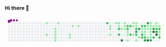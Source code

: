 ### Hi there 👋

<!--
**MarcoCosta87/MarcoCosta87** is a ✨ _special_ ✨ repository because its `README.md` (this file) appears on your GitHub profile.

Here are some ideas to get you started:

- 🔭 I’m currently working on ...
- 🌱 I’m currently learning ...
- 👯 I’m looking to collaborate on ...
- 🤔 I’m looking for help with ...
- 💬 Ask me about ...
- 📫 How to reach me: ...
- 😄 Pronouns: ...
- ⚡ Fun fact: ...
-->

  <svg viewBox="-16 -32 880 192" width="880" height="192" xmlns="http://www.w3.org/2000/svg"><style>@keyframes c0{4.49%{fill:var(--c1)}4.51%,to{fill:var(--ce)}}@keyframes c1{9.64%{fill:var(--c1)}9.66%,to{fill:var(--ce)}}@keyframes c2{6.74%{fill:var(--c1)}6.76%,to{fill:var(--ce)}}@keyframes c3{7.06%{fill:var(--c1)}7.08%,to{fill:var(--ce)}}@keyframes c4{7.39%{fill:var(--c1)}7.41%,to{fill:var(--ce)}}@keyframes c5{7.71%{fill:var(--c1)}7.73%,to{fill:var(--ce)}}@keyframes c6{8.03%{fill:var(--c1)}8.05%,to{fill:var(--ce)}}@keyframes c7{5.78%{fill:var(--c1)}5.8%,to{fill:var(--ce)}}@keyframes c8{12.85%{fill:var(--c1)}12.87%,to{fill:var(--ce)}}@keyframes c9{12.53%{fill:var(--c1)}12.55%,to{fill:var(--ce)}}@keyframes ca{14.14%{fill:var(--c1)}14.16%,to{fill:var(--ce)}}@keyframes cb{14.78%{fill:var(--c1)}14.8%,to{fill:var(--ce)}}@keyframes cc{65.26%{fill:var(--c2)}65.28%,to{fill:var(--ce)}}@keyframes cd{18.32%{fill:var(--c1)}18.34%,to{fill:var(--ce)}}@keyframes ce{18.64%{fill:var(--c1)}18.66%,to{fill:var(--ce)}}@keyframes cf{19.28%{fill:var(--c1)}19.3%,to{fill:var(--ce)}}@keyframes cg{23.14%{fill:var(--c1)}23.16%,to{fill:var(--ce)}}@keyframes ch{22.82%{fill:var(--c1)}22.84%,to{fill:var(--ce)}}@keyframes ci{23.78%{fill:var(--c1)}23.8%,to{fill:var(--ce)}}@keyframes cj{62.05%{fill:var(--c2)}62.07%,to{fill:var(--ce)}}@keyframes ck{62.69%{fill:var(--c2)}62.71%,to{fill:var(--ce)}}@keyframes cl{21.21%{fill:var(--c1)}21.23%,to{fill:var(--ce)}}@keyframes cm{84.88%{fill:var(--c4)}84.9%,to{fill:var(--ce)}}@keyframes cn{22.18%{fill:var(--c1)}22.2%,to{fill:var(--ce)}}@keyframes co{21.85%{fill:var(--c1)}21.87%,to{fill:var(--ce)}}@keyframes cp{21.53%{fill:var(--c1)}21.55%,to{fill:var(--ce)}}@keyframes cq{52.4%{fill:var(--c2)}52.42%,to{fill:var(--ce)}}@keyframes cr{52.72%{fill:var(--c2)}52.74%,to{fill:var(--ce)}}@keyframes cs{25.39%{fill:var(--c1)}25.41%,to{fill:var(--ce)}}@keyframes ct{25.71%{fill:var(--c1)}25.73%,to{fill:var(--ce)}}@keyframes cu{26.36%{fill:var(--c1)}26.38%,to{fill:var(--ce)}}@keyframes cv{52.08%{fill:var(--c2)}52.1%,to{fill:var(--ce)}}@keyframes cw{51.12%{fill:var(--c2)}51.14%,to{fill:var(--ce)}}@keyframes cx{41.79%{fill:var(--c1)}41.81%,to{fill:var(--ce)}}@keyframes cy{40.83%{fill:var(--c1)}40.85%,to{fill:var(--ce)}}@keyframes cz{39.86%{fill:var(--c1)}39.88%,to{fill:var(--ce)}}@keyframes c10{41.47%{fill:var(--c1)}41.49%,to{fill:var(--ce)}}@keyframes c11{41.15%{fill:var(--c1)}41.17%,to{fill:var(--ce)}}@keyframes c12{53.69%{fill:var(--c2)}53.71%,to{fill:var(--ce)}}@keyframes c13{70.09%{fill:var(--c3)}70.11%,to{fill:var(--ce)}}@keyframes c14{50.47%{fill:var(--c2)}50.49%,to{fill:var(--ce)}}@keyframes c15{27.32%{fill:var(--c1)}27.34%,to{fill:var(--ce)}}@keyframes c16{69.44%{fill:var(--c3)}69.46%,to{fill:var(--ce)}}@keyframes c17{27.96%{fill:var(--c1)}27.98%,to{fill:var(--ce)}}@keyframes c18{54.65%{fill:var(--c2)}54.67%,to{fill:var(--ce)}}@keyframes c19{34.4%{fill:var(--c1)}34.42%,to{fill:var(--ce)}}@keyframes c1a{28.93%{fill:var(--c1)}28.95%,to{fill:var(--ce)}}@keyframes c1b{49.83%{fill:var(--c2)}49.85%,to{fill:var(--ce)}}@keyframes c1c{49.51%{fill:var(--c2)}49.53%,to{fill:var(--ce)}}@keyframes c1d{54.97%{fill:var(--c2)}54.99%,to{fill:var(--ce)}}@keyframes c1e{34.07%{fill:var(--c1)}34.09%,to{fill:var(--ce)}}@keyframes c1f{29.25%{fill:var(--c1)}29.27%,to{fill:var(--ce)}}@keyframes c1g{35.36%{fill:var(--c1)}35.38%,to{fill:var(--ce)}}@keyframes c1h{49.19%{fill:var(--c2)}49.21%,to{fill:var(--ce)}}@keyframes c1i{72.02%{fill:var(--c3)}72.04%,to{fill:var(--ce)}}@keyframes c1j{78.13%{fill:var(--c3)}78.15%,to{fill:var(--ce)}}@keyframes c1k{33.43%{fill:var(--c1)}33.45%,to{fill:var(--ce)}}@keyframes c1l{33.75%{fill:var(--c1)}33.77%,to{fill:var(--ce)}}@keyframes c1m{36.65%{fill:var(--c1)}36.67%,to{fill:var(--ce)}}@keyframes c1n{81.98%{fill:var(--c4)}82%,to{fill:var(--ce)}}@keyframes c1o{32.79%{fill:var(--c1)}32.81%,to{fill:var(--ce)}}@keyframes c1p{30.54%{fill:var(--c1)}30.56%,to{fill:var(--ce)}}@keyframes c1q{30.22%{fill:var(--c1)}30.24%,to{fill:var(--ce)}}@keyframes c1r{29.89%{fill:var(--c1)}29.91%,to{fill:var(--ce)}}@keyframes c1s{36%{fill:var(--c1)}36.02%,to{fill:var(--ce)}}@keyframes c1t{36.32%{fill:var(--c1)}36.34%,to{fill:var(--ce)}}@keyframes c1u{73.3%{fill:var(--c3)}73.32%,to{fill:var(--ce)}}@keyframes c1v{30.86%{fill:var(--c1)}30.88%,to{fill:var(--ce)}}@keyframes c1w{74.91%{fill:var(--c3)}74.93%,to{fill:var(--ce)}}@keyframes c1x{79.73%{fill:var(--c4)}79.75%,to{fill:var(--ce)}}@keyframes c1y{48.22%{fill:var(--c2)}48.24%,to{fill:var(--ce)}}@keyframes c1z{32.14%{fill:var(--c1)}32.16%,to{fill:var(--ce)}}@keyframes c20{31.18%{fill:var(--c1)}31.2%,to{fill:var(--ce)}}@keyframes c21{56.58%{fill:var(--c2)}56.6%,to{fill:var(--ce)}}@keyframes c22{75.55%{fill:var(--c3)}75.57%,to{fill:var(--ce)}}@keyframes c23{80.38%{fill:var(--c4)}80.4%,to{fill:var(--ce)}}@keyframes c24{31.5%{fill:var(--c1)}31.52%,to{fill:var(--ce)}}@keyframes c25{56.9%{fill:var(--c2)}56.92%,to{fill:var(--ce)}}@keyframes c26{46.94%{fill:var(--c1)}46.96%,to{fill:var(--ce)}}@keyframes c27{47.26%{fill:var(--c1)}47.28%,to{fill:var(--ce)}}@keyframes c28{47.58%{fill:var(--c2)}47.6%,to{fill:var(--ce)}}@keyframes u0{4.49%{transform:scale(0,1)}4.51%,5.78%{transform:scale(.02,1)}5.8%,6.74%{transform:scale(.04,1)}6.76%,7.06%{transform:scale(.06,1)}7.08%,7.39%{transform:scale(.08,1)}7.41%,7.71%{transform:scale(.1,1)}7.73%,8.03%{transform:scale(.12,1)}8.05%,9.64%{transform:scale(.13,1)}12.53%,9.66%{transform:scale(.15,1)}12.55%,12.85%{transform:scale(.17,1)}12.87%,14.14%{transform:scale(.19,1)}14.16%,14.78%{transform:scale(.21,1)}14.8%,18.32%{transform:scale(.23,1)}18.34%,18.64%{transform:scale(.25,1)}18.66%,19.28%{transform:scale(.27,1)}19.3%,21.21%{transform:scale(.29,1)}21.23%,21.53%{transform:scale(.31,1)}21.55%,21.85%{transform:scale(.33,1)}21.87%,22.18%{transform:scale(.35,1)}22.2%,22.82%{transform:scale(.37,1)}22.84%,23.14%{transform:scale(.38,1)}23.16%,23.78%{transform:scale(.4,1)}23.8%,25.39%{transform:scale(.42,1)}25.41%,25.71%{transform:scale(.44,1)}25.73%,26.36%{transform:scale(.46,1)}26.38%,27.32%{transform:scale(.48,1)}27.34%,27.96%{transform:scale(.5,1)}27.98%,28.93%{transform:scale(.52,1)}28.95%,29.25%{transform:scale(.54,1)}29.27%,29.89%{transform:scale(.56,1)}29.91%,30.22%{transform:scale(.58,1)}30.24%,30.54%{transform:scale(.6,1)}30.56%,30.86%{transform:scale(.62,1)}30.88%,31.18%{transform:scale(.63,1)}31.2%,31.5%{transform:scale(.65,1)}31.52%,32.14%{transform:scale(.67,1)}32.16%,32.79%{transform:scale(.69,1)}32.81%,33.43%{transform:scale(.71,1)}33.45%,33.75%{transform:scale(.73,1)}33.77%,34.07%{transform:scale(.75,1)}34.09%,34.4%{transform:scale(.77,1)}34.42%,35.36%{transform:scale(.79,1)}35.38%,36%{transform:scale(.81,1)}36.02%,36.32%{transform:scale(.83,1)}36.34%,36.65%{transform:scale(.85,1)}36.67%,39.86%{transform:scale(.87,1)}39.88%,40.83%{transform:scale(.88,1)}40.85%,41.15%{transform:scale(.9,1)}41.17%,41.47%{transform:scale(.92,1)}41.49%,41.79%{transform:scale(.94,1)}41.81%,46.94%{transform:scale(.96,1)}46.96%,47.26%{transform:scale(.98,1)}47.28%,to{transform:scale(1,1)}}@keyframes u1{47.58%{transform:scale(0,1)}47.6%,48.22%{transform:scale(.06,1)}48.24%,49.19%{transform:scale(.11,1)}49.21%,49.51%{transform:scale(.17,1)}49.53%,49.83%{transform:scale(.22,1)}49.85%,50.47%{transform:scale(.28,1)}50.49%,51.12%{transform:scale(.33,1)}51.14%,52.08%{transform:scale(.39,1)}52.1%,52.4%{transform:scale(.44,1)}52.42%,52.72%{transform:scale(.5,1)}52.74%,53.69%{transform:scale(.56,1)}53.71%,54.65%{transform:scale(.61,1)}54.67%,54.97%{transform:scale(.67,1)}54.99%,56.58%{transform:scale(.72,1)}56.6%,56.9%{transform:scale(.78,1)}56.92%,62.05%{transform:scale(.83,1)}62.07%,62.69%{transform:scale(.89,1)}62.71%,65.26%{transform:scale(.94,1)}65.28%,to{transform:scale(1,1)}}@keyframes u2{69.44%{transform:scale(0,1)}69.46%,70.09%{transform:scale(.14,1)}70.11%,72.02%{transform:scale(.29,1)}72.04%,73.3%{transform:scale(.43,1)}73.32%,74.91%{transform:scale(.57,1)}74.93%,75.55%{transform:scale(.71,1)}75.57%,78.13%{transform:scale(.86,1)}78.15%,to{transform:scale(1,1)}}@keyframes u3{79.73%{transform:scale(0,1)}79.75%,80.38%{transform:scale(.25,1)}80.4%,81.98%{transform:scale(.5,1)}82%,84.88%{transform:scale(.75,1)}84.9%,to{transform:scale(1,1)}}@keyframes s0{0%,99.68%{transform:translate(0,-16px)}.32%{transform:translate(0,0)}5.79%{transform:translate(272px,0)}6.11%{transform:translate(272px,16px)}6.43%{transform:translate(256px,16px)}8.04%{transform:translate(256px,96px)}8.36%{transform:translate(240px,96px)}9%{transform:translate(240px,64px)}9.65%{transform:translate(208px,64px)}9.97%{transform:translate(208px,80px)}12.54%{transform:translate(336px,80px)}12.86%{transform:translate(336px,64px)}13.18%{transform:translate(352px,64px)}14.15%{transform:translate(352px,16px)}18.33%{transform:translate(560px,16px)}19.29%{transform:translate(560px,64px)}19.94%,63.02%{transform:translate(592px,64px)}20.26%{transform:translate(592px,48px)}20.9%{transform:translate(624px,48px)}21.22%{transform:translate(624px,32px)}21.54%{transform:translate(640px,32px)}22.19%{transform:translate(640px,0)}23.15%,64.31%{transform:translate(592px,0)}23.47%{transform:translate(592px,16px)}24.44%{transform:translate(640px,16px)}25.08%{transform:translate(640px,48px)}25.4%{transform:translate(656px,48px)}26.37%{transform:translate(656px,96px)}27.65%{transform:translate(720px,96px)}28.62%,38.26%{transform:translate(720px,48px)}29.9%{transform:translate(784px,48px)}30.55%,33.12%{transform:translate(784px,16px)}31.51%,57.23%{transform:translate(832px,16px)}31.83%,76.85%{transform:translate(832px,0)}32.8%{transform:translate(784px,0)}33.44%,78.46%{transform:translate(768px,16px)}33.76%{transform:translate(768px,32px)}34.41%{transform:translate(736px,32px)}34.73%{transform:translate(736px,48px)}35.05%,71.06%{transform:translate(752px,48px)}35.37%{transform:translate(752px,64px)}36.01%{transform:translate(784px,64px)}36.33%{transform:translate(784px,80px)}36.66%{transform:translate(768px,80px)}37.3%{transform:translate(768px,48px)}38.91%{transform:translate(720px,80px)}39.55%{transform:translate(688px,80px)}40.84%{transform:translate(688px,16px)}41.16%,54.02%{transform:translate(704px,16px)}41.48%{transform:translate(704px,0)}41.8%{transform:translate(688px,0)}42.12%{transform:translate(688px,-16px)}45.34%{transform:translate(848px,-16px)}46.62%{transform:translate(848px,48px)}46.95%,75.88%{transform:translate(832px,48px)}47.59%{transform:translate(832px,80px)}49.52%{transform:translate(736px,80px)}49.84%{transform:translate(736px,64px)}51.13%{transform:translate(672px,64px)}52.09%{transform:translate(672px,16px)}52.41%{transform:translate(656px,16px)}52.73%{transform:translate(656px,32px)}53.7%,69.77%{transform:translate(704px,32px)}56.27%{transform:translate(816px,16px)}56.59%,75.24%{transform:translate(816px,32px)}56.91%{transform:translate(832px,32px)}61.74%{transform:translate(608px,16px)}62.7%{transform:translate(608px,64px)}65.27%{transform:translate(544px,0)}65.59%{transform:translate(544px,16px)}69.13%{transform:translate(720px,16px)}69.45%{transform:translate(720px,32px)}70.1%{transform:translate(704px,48px)}72.35%{transform:translate(752px,112px)}72.99%{transform:translate(784px,112px)}74.6%{transform:translate(784px,32px)}75.56%,80.06%{transform:translate(816px,48px)}78.14%{transform:translate(768px,0)}79.1%{transform:translate(800px,16px)}79.74%{transform:translate(800px,48px)}80.39%{transform:translate(816px,64px)}81.35%{transform:translate(768px,64px)}81.99%{transform:translate(768px,96px)}93.57%{transform:translate(192px,96px)}94.53%{transform:translate(192px,48px)}96.46%{transform:translate(96px,48px)}96.78%{transform:translate(96px,32px)}97.11%{transform:translate(80px,32px)}97.43%{transform:translate(80px,16px)}97.75%{transform:translate(64px,16px)}98.07%{transform:translate(64px,0)}98.39%{transform:translate(48px,0)}98.71%{transform:translate(48px,-16px)}}@keyframes s1{0%,99.68%{transform:translate(16px,-16px)}.32%{transform:translate(0,-16px)}.64%{transform:translate(0,0)}6.11%{transform:translate(272px,0)}6.43%{transform:translate(272px,16px)}6.75%{transform:translate(256px,16px)}8.36%{transform:translate(256px,96px)}8.68%{transform:translate(240px,96px)}9.32%{transform:translate(240px,64px)}9.97%{transform:translate(208px,64px)}10.29%{transform:translate(208px,80px)}12.86%{transform:translate(336px,80px)}13.18%{transform:translate(336px,64px)}13.5%{transform:translate(352px,64px)}14.47%{transform:translate(352px,16px)}18.65%{transform:translate(560px,16px)}19.61%{transform:translate(560px,64px)}20.26%,63.34%{transform:translate(592px,64px)}20.58%{transform:translate(592px,48px)}21.22%{transform:translate(624px,48px)}21.54%{transform:translate(624px,32px)}21.86%{transform:translate(640px,32px)}22.51%{transform:translate(640px,0)}23.47%,64.63%{transform:translate(592px,0)}23.79%{transform:translate(592px,16px)}24.76%{transform:translate(640px,16px)}25.4%{transform:translate(640px,48px)}25.72%{transform:translate(656px,48px)}26.69%{transform:translate(656px,96px)}27.97%{transform:translate(720px,96px)}28.94%,38.59%{transform:translate(720px,48px)}30.23%{transform:translate(784px,48px)}30.87%,33.44%{transform:translate(784px,16px)}31.83%,57.56%{transform:translate(832px,16px)}32.15%,77.17%{transform:translate(832px,0)}33.12%{transform:translate(784px,0)}33.76%,78.78%{transform:translate(768px,16px)}34.08%{transform:translate(768px,32px)}34.73%{transform:translate(736px,32px)}35.05%{transform:translate(736px,48px)}35.37%,71.38%{transform:translate(752px,48px)}35.69%{transform:translate(752px,64px)}36.33%{transform:translate(784px,64px)}36.66%{transform:translate(784px,80px)}36.98%{transform:translate(768px,80px)}37.62%{transform:translate(768px,48px)}39.23%{transform:translate(720px,80px)}39.87%{transform:translate(688px,80px)}41.16%{transform:translate(688px,16px)}41.48%,54.34%{transform:translate(704px,16px)}41.8%{transform:translate(704px,0)}42.12%{transform:translate(688px,0)}42.44%{transform:translate(688px,-16px)}45.66%{transform:translate(848px,-16px)}46.95%{transform:translate(848px,48px)}47.27%,76.21%{transform:translate(832px,48px)}47.91%{transform:translate(832px,80px)}49.84%{transform:translate(736px,80px)}50.16%{transform:translate(736px,64px)}51.45%{transform:translate(672px,64px)}52.41%{transform:translate(672px,16px)}52.73%{transform:translate(656px,16px)}53.05%{transform:translate(656px,32px)}54.02%,70.1%{transform:translate(704px,32px)}56.59%{transform:translate(816px,16px)}56.91%,75.56%{transform:translate(816px,32px)}57.23%{transform:translate(832px,32px)}62.06%{transform:translate(608px,16px)}63.02%{transform:translate(608px,64px)}65.59%{transform:translate(544px,0)}65.92%{transform:translate(544px,16px)}69.45%{transform:translate(720px,16px)}69.77%{transform:translate(720px,32px)}70.42%{transform:translate(704px,48px)}72.67%{transform:translate(752px,112px)}73.31%{transform:translate(784px,112px)}74.92%{transform:translate(784px,32px)}75.88%,80.39%{transform:translate(816px,48px)}78.46%{transform:translate(768px,0)}79.42%{transform:translate(800px,16px)}80.06%{transform:translate(800px,48px)}80.71%{transform:translate(816px,64px)}81.67%{transform:translate(768px,64px)}82.32%{transform:translate(768px,96px)}93.89%{transform:translate(192px,96px)}94.86%{transform:translate(192px,48px)}96.78%{transform:translate(96px,48px)}97.11%{transform:translate(96px,32px)}97.43%{transform:translate(80px,32px)}97.75%{transform:translate(80px,16px)}98.07%{transform:translate(64px,16px)}98.39%{transform:translate(64px,0)}98.71%{transform:translate(48px,0)}99.04%{transform:translate(48px,-16px)}}@keyframes s2{0%,99.68%{transform:translate(32px,-16px)}.64%{transform:translate(0,-16px)}.96%{transform:translate(0,0)}6.43%{transform:translate(272px,0)}6.75%{transform:translate(272px,16px)}7.07%{transform:translate(256px,16px)}8.68%{transform:translate(256px,96px)}9%{transform:translate(240px,96px)}9.65%{transform:translate(240px,64px)}10.29%{transform:translate(208px,64px)}10.61%{transform:translate(208px,80px)}13.18%{transform:translate(336px,80px)}13.5%{transform:translate(336px,64px)}13.83%{transform:translate(352px,64px)}14.79%{transform:translate(352px,16px)}18.97%{transform:translate(560px,16px)}19.94%{transform:translate(560px,64px)}20.58%,63.67%{transform:translate(592px,64px)}20.9%{transform:translate(592px,48px)}21.54%{transform:translate(624px,48px)}21.86%{transform:translate(624px,32px)}22.19%{transform:translate(640px,32px)}22.83%{transform:translate(640px,0)}23.79%,64.95%{transform:translate(592px,0)}24.12%{transform:translate(592px,16px)}25.08%{transform:translate(640px,16px)}25.72%{transform:translate(640px,48px)}26.05%{transform:translate(656px,48px)}27.01%{transform:translate(656px,96px)}28.3%{transform:translate(720px,96px)}29.26%,38.91%{transform:translate(720px,48px)}30.55%{transform:translate(784px,48px)}31.19%,33.76%{transform:translate(784px,16px)}32.15%,57.88%{transform:translate(832px,16px)}32.48%,77.49%{transform:translate(832px,0)}33.44%{transform:translate(784px,0)}34.08%,79.1%{transform:translate(768px,16px)}34.41%{transform:translate(768px,32px)}35.05%{transform:translate(736px,32px)}35.37%{transform:translate(736px,48px)}35.69%,71.7%{transform:translate(752px,48px)}36.01%{transform:translate(752px,64px)}36.66%{transform:translate(784px,64px)}36.98%{transform:translate(784px,80px)}37.3%{transform:translate(768px,80px)}37.94%{transform:translate(768px,48px)}39.55%{transform:translate(720px,80px)}40.19%{transform:translate(688px,80px)}41.48%{transform:translate(688px,16px)}41.8%,54.66%{transform:translate(704px,16px)}42.12%{transform:translate(704px,0)}42.44%{transform:translate(688px,0)}42.77%{transform:translate(688px,-16px)}45.98%{transform:translate(848px,-16px)}47.27%{transform:translate(848px,48px)}47.59%,76.53%{transform:translate(832px,48px)}48.23%{transform:translate(832px,80px)}50.16%{transform:translate(736px,80px)}50.48%{transform:translate(736px,64px)}51.77%{transform:translate(672px,64px)}52.73%{transform:translate(672px,16px)}53.05%{transform:translate(656px,16px)}53.38%{transform:translate(656px,32px)}54.34%,70.42%{transform:translate(704px,32px)}56.91%{transform:translate(816px,16px)}57.23%,75.88%{transform:translate(816px,32px)}57.56%{transform:translate(832px,32px)}62.38%{transform:translate(608px,16px)}63.34%{transform:translate(608px,64px)}65.92%{transform:translate(544px,0)}66.24%{transform:translate(544px,16px)}69.77%{transform:translate(720px,16px)}70.1%{transform:translate(720px,32px)}70.74%{transform:translate(704px,48px)}72.99%{transform:translate(752px,112px)}73.63%{transform:translate(784px,112px)}75.24%{transform:translate(784px,32px)}76.21%,80.71%{transform:translate(816px,48px)}78.78%{transform:translate(768px,0)}79.74%{transform:translate(800px,16px)}80.39%{transform:translate(800px,48px)}81.03%{transform:translate(816px,64px)}81.99%{transform:translate(768px,64px)}82.64%{transform:translate(768px,96px)}94.21%{transform:translate(192px,96px)}95.18%{transform:translate(192px,48px)}97.11%{transform:translate(96px,48px)}97.43%{transform:translate(96px,32px)}97.75%{transform:translate(80px,32px)}98.07%{transform:translate(80px,16px)}98.39%{transform:translate(64px,16px)}98.71%{transform:translate(64px,0)}99.04%{transform:translate(48px,0)}99.36%{transform:translate(48px,-16px)}}@keyframes s3{0%,99.68%{transform:translate(48px,-16px)}.96%{transform:translate(0,-16px)}1.29%{transform:translate(0,0)}6.75%{transform:translate(272px,0)}7.07%{transform:translate(272px,16px)}7.4%{transform:translate(256px,16px)}9%{transform:translate(256px,96px)}9.32%{transform:translate(240px,96px)}9.97%{transform:translate(240px,64px)}10.61%{transform:translate(208px,64px)}10.93%{transform:translate(208px,80px)}13.5%{transform:translate(336px,80px)}13.83%{transform:translate(336px,64px)}14.15%{transform:translate(352px,64px)}15.11%{transform:translate(352px,16px)}19.29%{transform:translate(560px,16px)}20.26%{transform:translate(560px,64px)}20.9%,63.99%{transform:translate(592px,64px)}21.22%{transform:translate(592px,48px)}21.86%{transform:translate(624px,48px)}22.19%{transform:translate(624px,32px)}22.51%{transform:translate(640px,32px)}23.15%{transform:translate(640px,0)}24.12%,65.27%{transform:translate(592px,0)}24.44%{transform:translate(592px,16px)}25.4%{transform:translate(640px,16px)}26.05%{transform:translate(640px,48px)}26.37%{transform:translate(656px,48px)}27.33%{transform:translate(656px,96px)}28.62%{transform:translate(720px,96px)}29.58%,39.23%{transform:translate(720px,48px)}30.87%{transform:translate(784px,48px)}31.51%,34.08%{transform:translate(784px,16px)}32.48%,58.2%{transform:translate(832px,16px)}32.8%,77.81%{transform:translate(832px,0)}33.76%{transform:translate(784px,0)}34.41%,79.42%{transform:translate(768px,16px)}34.73%{transform:translate(768px,32px)}35.37%{transform:translate(736px,32px)}35.69%{transform:translate(736px,48px)}36.01%,72.03%{transform:translate(752px,48px)}36.33%{transform:translate(752px,64px)}36.98%{transform:translate(784px,64px)}37.3%{transform:translate(784px,80px)}37.62%{transform:translate(768px,80px)}38.26%{transform:translate(768px,48px)}39.87%{transform:translate(720px,80px)}40.51%{transform:translate(688px,80px)}41.8%{transform:translate(688px,16px)}42.12%,54.98%{transform:translate(704px,16px)}42.44%{transform:translate(704px,0)}42.77%{transform:translate(688px,0)}43.09%{transform:translate(688px,-16px)}46.3%{transform:translate(848px,-16px)}47.59%{transform:translate(848px,48px)}47.91%,76.85%{transform:translate(832px,48px)}48.55%{transform:translate(832px,80px)}50.48%{transform:translate(736px,80px)}50.8%{transform:translate(736px,64px)}52.09%{transform:translate(672px,64px)}53.05%{transform:translate(672px,16px)}53.38%{transform:translate(656px,16px)}53.7%{transform:translate(656px,32px)}54.66%,70.74%{transform:translate(704px,32px)}57.23%{transform:translate(816px,16px)}57.56%,76.21%{transform:translate(816px,32px)}57.88%{transform:translate(832px,32px)}62.7%{transform:translate(608px,16px)}63.67%{transform:translate(608px,64px)}66.24%{transform:translate(544px,0)}66.56%{transform:translate(544px,16px)}70.1%{transform:translate(720px,16px)}70.42%{transform:translate(720px,32px)}71.06%{transform:translate(704px,48px)}73.31%{transform:translate(752px,112px)}73.95%{transform:translate(784px,112px)}75.56%{transform:translate(784px,32px)}76.53%,81.03%{transform:translate(816px,48px)}79.1%{transform:translate(768px,0)}80.06%{transform:translate(800px,16px)}80.71%{transform:translate(800px,48px)}81.35%{transform:translate(816px,64px)}82.32%{transform:translate(768px,64px)}82.96%{transform:translate(768px,96px)}94.53%{transform:translate(192px,96px)}95.5%{transform:translate(192px,48px)}97.43%{transform:translate(96px,48px)}97.75%{transform:translate(96px,32px)}98.07%{transform:translate(80px,32px)}98.39%{transform:translate(80px,16px)}98.71%{transform:translate(64px,16px)}99.04%{transform:translate(64px,0)}99.36%{transform:translate(48px,0)}}:root{--cb:#1b1f230a;--cs:purple;--ce:#ebedf0;--c0:#ebedf0;--c1:#9be9a8;--c2:#40c463;--c3:#30a14e;--c4:#216e39}@media (prefers-color-scheme:dark){:root{--cb:#1b1f230a;--cs:purple;--ce:#161b22;--c1:#01311f;--c2:#034525;--c3:#0f6d31;--c4:#00c647}}.c{shape-rendering:geometricPrecision;rx:2;ry:2;fill:var(--ce);stroke-width:1px;stroke:var(--cb);animation:none 31100ms linear infinite}.c.c0,.c.c1,.c.c2{fill:var(--c1);animation-name:c0}.c.c1,.c.c2{animation-name:c1}.c.c2{animation-name:c2}.c.c3,.c.c4,.c.c5{fill:var(--c1);animation-name:c3}.c.c4,.c.c5{animation-name:c4}.c.c5{animation-name:c5}.c.c6,.c.c7,.c.c8{fill:var(--c1);animation-name:c6}.c.c7,.c.c8{animation-name:c7}.c.c8{animation-name:c8}.c.c9,.c.ca,.c.cb{fill:var(--c1);animation-name:c9}.c.ca,.c.cb{animation-name:ca}.c.cb{animation-name:cb}.c.cc{fill:var(--c2);animation-name:cc}.c.cd,.c.ce,.c.cf{fill:var(--c1);animation-name:cd}.c.ce,.c.cf{animation-name:ce}.c.cf{animation-name:cf}.c.cg,.c.ch,.c.ci{fill:var(--c1);animation-name:cg}.c.ch,.c.ci{animation-name:ch}.c.ci{animation-name:ci}.c.cj,.c.ck{fill:var(--c2);animation-name:cj}.c.ck{animation-name:ck}.c.cl{fill:var(--c1);animation-name:cl}.c.cm{fill:var(--c4);animation-name:cm}.c.cn,.c.co,.c.cp{fill:var(--c1);animation-name:cn}.c.co,.c.cp{animation-name:co}.c.cp{animation-name:cp}.c.cq,.c.cr{fill:var(--c2);animation-name:cq}.c.cr{animation-name:cr}.c.cs,.c.ct,.c.cu{fill:var(--c1);animation-name:cs}.c.ct,.c.cu{animation-name:ct}.c.cu{animation-name:cu}.c.cv,.c.cw{fill:var(--c2);animation-name:cv}.c.cw{animation-name:cw}.c.cx,.c.cy{fill:var(--c1);animation-name:cx}.c.cy{animation-name:cy}.c.c10,.c.c11,.c.cz{fill:var(--c1);animation-name:cz}.c.c10,.c.c11{animation-name:c10}.c.c11{animation-name:c11}.c.c12{fill:var(--c2);animation-name:c12}.c.c13{fill:var(--c3);animation-name:c13}.c.c14{fill:var(--c2);animation-name:c14}.c.c15{fill:var(--c1);animation-name:c15}.c.c16{fill:var(--c3);animation-name:c16}.c.c17{fill:var(--c1);animation-name:c17}.c.c18{fill:var(--c2);animation-name:c18}.c.c19,.c.c1a{fill:var(--c1);animation-name:c19}.c.c1a{animation-name:c1a}.c.c1b,.c.c1c,.c.c1d{fill:var(--c2);animation-name:c1b}.c.c1c,.c.c1d{animation-name:c1c}.c.c1d{animation-name:c1d}.c.c1e,.c.c1f,.c.c1g{fill:var(--c1);animation-name:c1e}.c.c1f,.c.c1g{animation-name:c1f}.c.c1g{animation-name:c1g}.c.c1h{fill:var(--c2);animation-name:c1h}.c.c1i,.c.c1j{fill:var(--c3);animation-name:c1i}.c.c1j{animation-name:c1j}.c.c1k,.c.c1l,.c.c1m{fill:var(--c1);animation-name:c1k}.c.c1l,.c.c1m{animation-name:c1l}.c.c1m{animation-name:c1m}.c.c1n{fill:var(--c4);animation-name:c1n}.c.c1o,.c.c1p,.c.c1q{fill:var(--c1);animation-name:c1o}.c.c1p,.c.c1q{animation-name:c1p}.c.c1q{animation-name:c1q}.c.c1r,.c.c1s,.c.c1t{fill:var(--c1);animation-name:c1r}.c.c1s,.c.c1t{animation-name:c1s}.c.c1t{animation-name:c1t}.c.c1u{fill:var(--c3);animation-name:c1u}.c.c1v{fill:var(--c1);animation-name:c1v}.c.c1w{fill:var(--c3);animation-name:c1w}.c.c1x{fill:var(--c4);animation-name:c1x}.c.c1y{fill:var(--c2);animation-name:c1y}.c.c1z,.c.c20{fill:var(--c1);animation-name:c1z}.c.c20{animation-name:c20}.c.c21{fill:var(--c2);animation-name:c21}.c.c22{fill:var(--c3);animation-name:c22}.c.c23{fill:var(--c4);animation-name:c23}.c.c24{fill:var(--c1);animation-name:c24}.c.c25{fill:var(--c2);animation-name:c25}.c.c26,.c.c27{fill:var(--c1);animation-name:c26}.c.c27{animation-name:c27}.c.c28{fill:var(--c2);animation-name:c28}.s,.u{animation:none linear 31100ms infinite}.u,.u.u0{transform-origin:0 0}.u{transform:scale(0,1)}.u.u0{fill:var(--c1);animation-name:u0}.u.u1{fill:var(--c2);animation-name:u1;transform-origin:544.4px 0}.u.u2{fill:var(--c3);animation-name:u2;transform-origin:732.8px 0}.u.u3{fill:var(--c4);animation-name:u3;transform-origin:806.1px 0}.s{shape-rendering:geometricPrecision;fill:var(--cs)}.s.s0{transform:translate(0,-16px);animation-name:s0}.s.s1{transform:translate(16px,-16px);animation-name:s1}.s.s2{transform:translate(32px,-16px);animation-name:s2}.s.s3{transform:translate(48px,-16px);animation-name:s3}</style><rect class="c" x="2" y="2" width="12" height="12"/><rect class="c" x="2" y="18" width="12" height="12"/><rect class="c" x="2" y="34" width="12" height="12"/><rect class="c" x="2" y="50" width="12" height="12"/><rect class="c" x="2" y="66" width="12" height="12"/><rect class="c" x="2" y="82" width="12" height="12"/><rect class="c" x="2" y="98" width="12" height="12"/><rect class="c" x="18" y="2" width="12" height="12"/><rect class="c" x="18" y="18" width="12" height="12"/><rect class="c" x="18" y="34" width="12" height="12"/><rect class="c" x="18" y="50" width="12" height="12"/><rect class="c" x="18" y="66" width="12" height="12"/><rect class="c" x="18" y="82" width="12" height="12"/><rect class="c" x="18" y="98" width="12" height="12"/><rect class="c" x="34" y="2" width="12" height="12"/><rect class="c" x="34" y="18" width="12" height="12"/><rect class="c" x="34" y="34" width="12" height="12"/><rect class="c" x="34" y="50" width="12" height="12"/><rect class="c" x="34" y="66" width="12" height="12"/><rect class="c" x="34" y="82" width="12" height="12"/><rect class="c" x="34" y="98" width="12" height="12"/><rect class="c" x="50" y="2" width="12" height="12"/><rect class="c" x="50" y="18" width="12" height="12"/><rect class="c" x="50" y="34" width="12" height="12"/><rect class="c" x="50" y="50" width="12" height="12"/><rect class="c" x="50" y="66" width="12" height="12"/><rect class="c" x="50" y="82" width="12" height="12"/><rect class="c" x="50" y="98" width="12" height="12"/><rect class="c" x="66" y="2" width="12" height="12"/><rect class="c" x="66" y="18" width="12" height="12"/><rect class="c" x="66" y="34" width="12" height="12"/><rect class="c" x="66" y="50" width="12" height="12"/><rect class="c" x="66" y="66" width="12" height="12"/><rect class="c" x="66" y="82" width="12" height="12"/><rect class="c" x="66" y="98" width="12" height="12"/><rect class="c" x="82" y="2" width="12" height="12"/><rect class="c" x="82" y="18" width="12" height="12"/><rect class="c" x="82" y="34" width="12" height="12"/><rect class="c" x="82" y="50" width="12" height="12"/><rect class="c" x="82" y="66" width="12" height="12"/><rect class="c" x="82" y="82" width="12" height="12"/><rect class="c" x="82" y="98" width="12" height="12"/><rect class="c" x="98" y="2" width="12" height="12"/><rect class="c" x="98" y="18" width="12" height="12"/><rect class="c" x="98" y="34" width="12" height="12"/><rect class="c" x="98" y="50" width="12" height="12"/><rect class="c" x="98" y="66" width="12" height="12"/><rect class="c" x="98" y="82" width="12" height="12"/><rect class="c" x="98" y="98" width="12" height="12"/><rect class="c" x="114" y="2" width="12" height="12"/><rect class="c" x="114" y="18" width="12" height="12"/><rect class="c" x="114" y="34" width="12" height="12"/><rect class="c" x="114" y="50" width="12" height="12"/><rect class="c" x="114" y="66" width="12" height="12"/><rect class="c" x="114" y="82" width="12" height="12"/><rect class="c" x="114" y="98" width="12" height="12"/><rect class="c" x="130" y="2" width="12" height="12"/><rect class="c" x="130" y="18" width="12" height="12"/><rect class="c" x="130" y="34" width="12" height="12"/><rect class="c" x="130" y="50" width="12" height="12"/><rect class="c" x="130" y="66" width="12" height="12"/><rect class="c" x="130" y="82" width="12" height="12"/><rect class="c" x="130" y="98" width="12" height="12"/><rect class="c" x="146" y="2" width="12" height="12"/><rect class="c" x="146" y="18" width="12" height="12"/><rect class="c" x="146" y="34" width="12" height="12"/><rect class="c" x="146" y="50" width="12" height="12"/><rect class="c" x="146" y="66" width="12" height="12"/><rect class="c" x="146" y="82" width="12" height="12"/><rect class="c" x="146" y="98" width="12" height="12"/><rect class="c" x="162" y="2" width="12" height="12"/><rect class="c" x="162" y="18" width="12" height="12"/><rect class="c" x="162" y="34" width="12" height="12"/><rect class="c" x="162" y="50" width="12" height="12"/><rect class="c" x="162" y="66" width="12" height="12"/><rect class="c" x="162" y="82" width="12" height="12"/><rect class="c" x="162" y="98" width="12" height="12"/><rect class="c" x="178" y="2" width="12" height="12"/><rect class="c" x="178" y="18" width="12" height="12"/><rect class="c" x="178" y="34" width="12" height="12"/><rect class="c" x="178" y="50" width="12" height="12"/><rect class="c" x="178" y="66" width="12" height="12"/><rect class="c" x="178" y="82" width="12" height="12"/><rect class="c" x="178" y="98" width="12" height="12"/><rect class="c" x="194" y="2" width="12" height="12"/><rect class="c" x="194" y="18" width="12" height="12"/><rect class="c" x="194" y="34" width="12" height="12"/><rect class="c" x="194" y="50" width="12" height="12"/><rect class="c" x="194" y="66" width="12" height="12"/><rect class="c" x="194" y="82" width="12" height="12"/><rect class="c" x="194" y="98" width="12" height="12"/><rect class="c c0" x="210" y="2" width="12" height="12"/><rect class="c" x="210" y="18" width="12" height="12"/><rect class="c" x="210" y="34" width="12" height="12"/><rect class="c" x="210" y="50" width="12" height="12"/><rect class="c c1" x="210" y="66" width="12" height="12"/><rect class="c" x="210" y="82" width="12" height="12"/><rect class="c" x="210" y="98" width="12" height="12"/><rect class="c" x="226" y="2" width="12" height="12"/><rect class="c" x="226" y="18" width="12" height="12"/><rect class="c" x="226" y="34" width="12" height="12"/><rect class="c" x="226" y="50" width="12" height="12"/><rect class="c" x="226" y="66" width="12" height="12"/><rect class="c" x="226" y="82" width="12" height="12"/><rect class="c" x="226" y="98" width="12" height="12"/><rect class="c" x="242" y="2" width="12" height="12"/><rect class="c" x="242" y="18" width="12" height="12"/><rect class="c" x="242" y="34" width="12" height="12"/><rect class="c" x="242" y="50" width="12" height="12"/><rect class="c" x="242" y="66" width="12" height="12"/><rect class="c" x="242" y="82" width="12" height="12"/><rect class="c" x="242" y="98" width="12" height="12"/><rect class="c" x="258" y="2" width="12" height="12"/><rect class="c" x="258" y="18" width="12" height="12"/><rect class="c c2" x="258" y="34" width="12" height="12"/><rect class="c c3" x="258" y="50" width="12" height="12"/><rect class="c c4" x="258" y="66" width="12" height="12"/><rect class="c c5" x="258" y="82" width="12" height="12"/><rect class="c c6" x="258" y="98" width="12" height="12"/><rect class="c c7" x="274" y="2" width="12" height="12"/><rect class="c" x="274" y="18" width="12" height="12"/><rect class="c" x="274" y="34" width="12" height="12"/><rect class="c" x="274" y="50" width="12" height="12"/><rect class="c" x="274" y="66" width="12" height="12"/><rect class="c" x="274" y="82" width="12" height="12"/><rect class="c" x="274" y="98" width="12" height="12"/><rect class="c" x="290" y="2" width="12" height="12"/><rect class="c" x="290" y="18" width="12" height="12"/><rect class="c" x="290" y="34" width="12" height="12"/><rect class="c" x="290" y="50" width="12" height="12"/><rect class="c" x="290" y="66" width="12" height="12"/><rect class="c" x="290" y="82" width="12" height="12"/><rect class="c" x="290" y="98" width="12" height="12"/><rect class="c" x="306" y="2" width="12" height="12"/><rect class="c" x="306" y="18" width="12" height="12"/><rect class="c" x="306" y="34" width="12" height="12"/><rect class="c" x="306" y="50" width="12" height="12"/><rect class="c" x="306" y="66" width="12" height="12"/><rect class="c" x="306" y="82" width="12" height="12"/><rect class="c" x="306" y="98" width="12" height="12"/><rect class="c" x="322" y="2" width="12" height="12"/><rect class="c" x="322" y="18" width="12" height="12"/><rect class="c" x="322" y="34" width="12" height="12"/><rect class="c" x="322" y="50" width="12" height="12"/><rect class="c" x="322" y="66" width="12" height="12"/><rect class="c" x="322" y="82" width="12" height="12"/><rect class="c" x="322" y="98" width="12" height="12"/><rect class="c" x="338" y="2" width="12" height="12"/><rect class="c" x="338" y="18" width="12" height="12"/><rect class="c" x="338" y="34" width="12" height="12"/><rect class="c" x="338" y="50" width="12" height="12"/><rect class="c c8" x="338" y="66" width="12" height="12"/><rect class="c c9" x="338" y="82" width="12" height="12"/><rect class="c" x="338" y="98" width="12" height="12"/><rect class="c" x="354" y="2" width="12" height="12"/><rect class="c ca" x="354" y="18" width="12" height="12"/><rect class="c" x="354" y="34" width="12" height="12"/><rect class="c" x="354" y="50" width="12" height="12"/><rect class="c" x="354" y="66" width="12" height="12"/><rect class="c" x="354" y="82" width="12" height="12"/><rect class="c" x="354" y="98" width="12" height="12"/><rect class="c" x="370" y="2" width="12" height="12"/><rect class="c" x="370" y="18" width="12" height="12"/><rect class="c" x="370" y="34" width="12" height="12"/><rect class="c" x="370" y="50" width="12" height="12"/><rect class="c" x="370" y="66" width="12" height="12"/><rect class="c" x="370" y="82" width="12" height="12"/><rect class="c" x="370" y="98" width="12" height="12"/><rect class="c" x="386" y="2" width="12" height="12"/><rect class="c cb" x="386" y="18" width="12" height="12"/><rect class="c" x="386" y="34" width="12" height="12"/><rect class="c" x="386" y="50" width="12" height="12"/><rect class="c" x="386" y="66" width="12" height="12"/><rect class="c" x="386" y="82" width="12" height="12"/><rect class="c" x="386" y="98" width="12" height="12"/><rect class="c" x="402" y="2" width="12" height="12"/><rect class="c" x="402" y="18" width="12" height="12"/><rect class="c" x="402" y="34" width="12" height="12"/><rect class="c" x="402" y="50" width="12" height="12"/><rect class="c" x="402" y="66" width="12" height="12"/><rect class="c" x="402" y="82" width="12" height="12"/><rect class="c" x="402" y="98" width="12" height="12"/><rect class="c" x="418" y="2" width="12" height="12"/><rect class="c" x="418" y="18" width="12" height="12"/><rect class="c" x="418" y="34" width="12" height="12"/><rect class="c" x="418" y="50" width="12" height="12"/><rect class="c" x="418" y="66" width="12" height="12"/><rect class="c" x="418" y="82" width="12" height="12"/><rect class="c" x="418" y="98" width="12" height="12"/><rect class="c" x="434" y="2" width="12" height="12"/><rect class="c" x="434" y="18" width="12" height="12"/><rect class="c" x="434" y="34" width="12" height="12"/><rect class="c" x="434" y="50" width="12" height="12"/><rect class="c" x="434" y="66" width="12" height="12"/><rect class="c" x="434" y="82" width="12" height="12"/><rect class="c" x="434" y="98" width="12" height="12"/><rect class="c" x="450" y="2" width="12" height="12"/><rect class="c" x="450" y="18" width="12" height="12"/><rect class="c" x="450" y="34" width="12" height="12"/><rect class="c" x="450" y="50" width="12" height="12"/><rect class="c" x="450" y="66" width="12" height="12"/><rect class="c" x="450" y="82" width="12" height="12"/><rect class="c" x="450" y="98" width="12" height="12"/><rect class="c" x="466" y="2" width="12" height="12"/><rect class="c" x="466" y="18" width="12" height="12"/><rect class="c" x="466" y="34" width="12" height="12"/><rect class="c" x="466" y="50" width="12" height="12"/><rect class="c" x="466" y="66" width="12" height="12"/><rect class="c" x="466" y="82" width="12" height="12"/><rect class="c" x="466" y="98" width="12" height="12"/><rect class="c" x="482" y="2" width="12" height="12"/><rect class="c" x="482" y="18" width="12" height="12"/><rect class="c" x="482" y="34" width="12" height="12"/><rect class="c" x="482" y="50" width="12" height="12"/><rect class="c" x="482" y="66" width="12" height="12"/><rect class="c" x="482" y="82" width="12" height="12"/><rect class="c" x="482" y="98" width="12" height="12"/><rect class="c" x="498" y="2" width="12" height="12"/><rect class="c" x="498" y="18" width="12" height="12"/><rect class="c" x="498" y="34" width="12" height="12"/><rect class="c" x="498" y="50" width="12" height="12"/><rect class="c" x="498" y="66" width="12" height="12"/><rect class="c" x="498" y="82" width="12" height="12"/><rect class="c" x="498" y="98" width="12" height="12"/><rect class="c" x="514" y="2" width="12" height="12"/><rect class="c" x="514" y="18" width="12" height="12"/><rect class="c" x="514" y="34" width="12" height="12"/><rect class="c" x="514" y="50" width="12" height="12"/><rect class="c" x="514" y="66" width="12" height="12"/><rect class="c" x="514" y="82" width="12" height="12"/><rect class="c" x="514" y="98" width="12" height="12"/><rect class="c" x="530" y="2" width="12" height="12"/><rect class="c" x="530" y="18" width="12" height="12"/><rect class="c" x="530" y="34" width="12" height="12"/><rect class="c" x="530" y="50" width="12" height="12"/><rect class="c" x="530" y="66" width="12" height="12"/><rect class="c" x="530" y="82" width="12" height="12"/><rect class="c" x="530" y="98" width="12" height="12"/><rect class="c cc" x="546" y="2" width="12" height="12"/><rect class="c" x="546" y="18" width="12" height="12"/><rect class="c" x="546" y="34" width="12" height="12"/><rect class="c" x="546" y="50" width="12" height="12"/><rect class="c" x="546" y="66" width="12" height="12"/><rect class="c" x="546" y="82" width="12" height="12"/><rect class="c" x="546" y="98" width="12" height="12"/><rect class="c" x="562" y="2" width="12" height="12"/><rect class="c cd" x="562" y="18" width="12" height="12"/><rect class="c ce" x="562" y="34" width="12" height="12"/><rect class="c" x="562" y="50" width="12" height="12"/><rect class="c cf" x="562" y="66" width="12" height="12"/><rect class="c" x="562" y="82" width="12" height="12"/><rect class="c" x="562" y="98" width="12" height="12"/><rect class="c" x="578" y="2" width="12" height="12"/><rect class="c" x="578" y="18" width="12" height="12"/><rect class="c" x="578" y="34" width="12" height="12"/><rect class="c" x="578" y="50" width="12" height="12"/><rect class="c" x="578" y="66" width="12" height="12"/><rect class="c" x="578" y="82" width="12" height="12"/><rect class="c" x="578" y="98" width="12" height="12"/><rect class="c cg" x="594" y="2" width="12" height="12"/><rect class="c" x="594" y="18" width="12" height="12"/><rect class="c" x="594" y="34" width="12" height="12"/><rect class="c" x="594" y="50" width="12" height="12"/><rect class="c" x="594" y="66" width="12" height="12"/><rect class="c" x="594" y="82" width="12" height="12"/><rect class="c" x="594" y="98" width="12" height="12"/><rect class="c ch" x="610" y="2" width="12" height="12"/><rect class="c ci" x="610" y="18" width="12" height="12"/><rect class="c cj" x="610" y="34" width="12" height="12"/><rect class="c" x="610" y="50" width="12" height="12"/><rect class="c ck" x="610" y="66" width="12" height="12"/><rect class="c" x="610" y="82" width="12" height="12"/><rect class="c" x="610" y="98" width="12" height="12"/><rect class="c" x="626" y="2" width="12" height="12"/><rect class="c" x="626" y="18" width="12" height="12"/><rect class="c cl" x="626" y="34" width="12" height="12"/><rect class="c" x="626" y="50" width="12" height="12"/><rect class="c" x="626" y="66" width="12" height="12"/><rect class="c" x="626" y="82" width="12" height="12"/><rect class="c cm" x="626" y="98" width="12" height="12"/><rect class="c cn" x="642" y="2" width="12" height="12"/><rect class="c co" x="642" y="18" width="12" height="12"/><rect class="c cp" x="642" y="34" width="12" height="12"/><rect class="c" x="642" y="50" width="12" height="12"/><rect class="c" x="642" y="66" width="12" height="12"/><rect class="c" x="642" y="82" width="12" height="12"/><rect class="c" x="642" y="98" width="12" height="12"/><rect class="c" x="658" y="2" width="12" height="12"/><rect class="c cq" x="658" y="18" width="12" height="12"/><rect class="c cr" x="658" y="34" width="12" height="12"/><rect class="c cs" x="658" y="50" width="12" height="12"/><rect class="c ct" x="658" y="66" width="12" height="12"/><rect class="c" x="658" y="82" width="12" height="12"/><rect class="c cu" x="658" y="98" width="12" height="12"/><rect class="c" x="674" y="2" width="12" height="12"/><rect class="c cv" x="674" y="18" width="12" height="12"/><rect class="c" x="674" y="34" width="12" height="12"/><rect class="c" x="674" y="50" width="12" height="12"/><rect class="c cw" x="674" y="66" width="12" height="12"/><rect class="c" x="674" y="82" width="12" height="12"/><rect class="c" x="674" y="98" width="12" height="12"/><rect class="c cx" x="690" y="2" width="12" height="12"/><rect class="c cy" x="690" y="18" width="12" height="12"/><rect class="c" x="690" y="34" width="12" height="12"/><rect class="c" x="690" y="50" width="12" height="12"/><rect class="c cz" x="690" y="66" width="12" height="12"/><rect class="c" x="690" y="82" width="12" height="12"/><rect class="c" x="690" y="98" width="12" height="12"/><rect class="c c10" x="706" y="2" width="12" height="12"/><rect class="c c11" x="706" y="18" width="12" height="12"/><rect class="c c12" x="706" y="34" width="12" height="12"/><rect class="c c13" x="706" y="50" width="12" height="12"/><rect class="c c14" x="706" y="66" width="12" height="12"/><rect class="c" x="706" y="82" width="12" height="12"/><rect class="c c15" x="706" y="98" width="12" height="12"/><rect class="c" x="722" y="2" width="12" height="12"/><rect class="c" x="722" y="18" width="12" height="12"/><rect class="c c16" x="722" y="34" width="12" height="12"/><rect class="c" x="722" y="50" width="12" height="12"/><rect class="c" x="722" y="66" width="12" height="12"/><rect class="c c17" x="722" y="82" width="12" height="12"/><rect class="c" x="722" y="98" width="12" height="12"/><rect class="c" x="738" y="2" width="12" height="12"/><rect class="c c18" x="738" y="18" width="12" height="12"/><rect class="c c19" x="738" y="34" width="12" height="12"/><rect class="c c1a" x="738" y="50" width="12" height="12"/><rect class="c c1b" x="738" y="66" width="12" height="12"/><rect class="c c1c" x="738" y="82" width="12" height="12"/><rect class="c" x="738" y="98" width="12" height="12"/><rect class="c" x="754" y="2" width="12" height="12"/><rect class="c c1d" x="754" y="18" width="12" height="12"/><rect class="c c1e" x="754" y="34" width="12" height="12"/><rect class="c c1f" x="754" y="50" width="12" height="12"/><rect class="c c1g" x="754" y="66" width="12" height="12"/><rect class="c c1h" x="754" y="82" width="12" height="12"/><rect class="c c1i" x="754" y="98" width="12" height="12"/><rect class="c c1j" x="770" y="2" width="12" height="12"/><rect class="c c1k" x="770" y="18" width="12" height="12"/><rect class="c c1l" x="770" y="34" width="12" height="12"/><rect class="c" x="770" y="50" width="12" height="12"/><rect class="c" x="770" y="66" width="12" height="12"/><rect class="c c1m" x="770" y="82" width="12" height="12"/><rect class="c c1n" x="770" y="98" width="12" height="12"/><rect class="c c1o" x="786" y="2" width="12" height="12"/><rect class="c c1p" x="786" y="18" width="12" height="12"/><rect class="c c1q" x="786" y="34" width="12" height="12"/><rect class="c c1r" x="786" y="50" width="12" height="12"/><rect class="c c1s" x="786" y="66" width="12" height="12"/><rect class="c c1t" x="786" y="82" width="12" height="12"/><rect class="c c1u" x="786" y="98" width="12" height="12"/><rect class="c" x="802" y="2" width="12" height="12"/><rect class="c c1v" x="802" y="18" width="12" height="12"/><rect class="c c1w" x="802" y="34" width="12" height="12"/><rect class="c c1x" x="802" y="50" width="12" height="12"/><rect class="c" x="802" y="66" width="12" height="12"/><rect class="c c1y" x="802" y="82" width="12" height="12"/><rect class="c" x="802" y="98" width="12" height="12"/><rect class="c c1z" x="818" y="2" width="12" height="12"/><rect class="c c20" x="818" y="18" width="12" height="12"/><rect class="c c21" x="818" y="34" width="12" height="12"/><rect class="c c22" x="818" y="50" width="12" height="12"/><rect class="c c23" x="818" y="66" width="12" height="12"/><rect class="c" x="818" y="82" width="12" height="12"/><rect class="c" x="818" y="98" width="12" height="12"/><rect class="c" x="834" y="2" width="12" height="12"/><rect class="c c24" x="834" y="18" width="12" height="12"/><rect class="c c25" x="834" y="34" width="12" height="12"/><rect class="c c26" x="834" y="50" width="12" height="12"/><rect class="c c27" x="834" y="66" width="12" height="12"/><rect class="c c28" x="834" y="82" width="12" height="12"/><rect class="c" x="834" y="98" width="12" height="12"/><rect class="u u0" height="12" width="545.0" x="0.0" y="144"/><rect class="u u1" height="12" width="189.0" x="544.4" y="144"/><rect class="u u2" height="12" width="73.9" x="732.8" y="144"/><rect class="u u3" height="12" width="42.5" x="806.1" y="144"/><rect class="s s0" x="0.8" y="0.8" width="14.4" height="14.4" rx="4.5" ry="4.5"/><rect class="s s1" x="1.8" y="1.8" width="12.3" height="12.3" rx="4.1" ry="4.1"/><rect class="s s2" x="2.6" y="2.6" width="10.8" height="10.8" rx="3.6" ry="3.6"/><rect class="s s3" x="3.0" y="3.0" width="9.9" height="9.9" rx="3.3" ry="3.3"/></svg>
